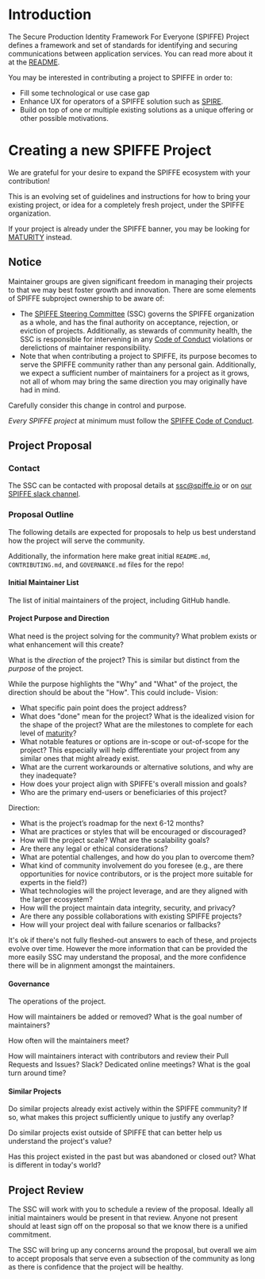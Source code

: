 # Introduction

The Secure Production Identity Framework For Everyone (SPIFFE) Project defines a framework and set of standards for identifying and securing communications between application services. You can read more about it at the [README](/README.md).

You may be interested in contributing a project to SPIFFE in order to:
- Fill some technological or use case gap
- Enhance UX for operators of a SPIFFE solution such as [SPIRE](https://github.com/spiffe/spire).
- Build on top of one or multiple existing solutions as a unique offering
or other possible motivations.

# Creating a new SPIFFE Project

We are grateful for your desire to expand the SPIFFE ecosystem with your contribution!

This is an evolving set of guidelines and instructions for how to bring your existing project, or idea for a completely fresh project, under the SPIFFE organization.

If your project is already under the SPIFFE banner, you may be looking for [MATURITY](/MATURITY.md) instead.

## Notice

Maintainer groups are given significant freedom in managing their projects to that we may best foster growth and innovation. There are some elements of SPIFFE subproject ownership to be aware of:
- The [SPIFFE Steering Committee](/ssc/README.md) (SSC) governs the SPIFFE organization as a whole, and has the final authority on acceptance, rejection, or eviction of projects. Additionally, as stewards of community health, the SSC is responsible for intervening in any [Code of Conduct](/CODE-OF-CONDUCT.md) violations or derelictions of maintainer responsibility.
- Note that when contributing a project to SPIFFE, its purpose becomes to serve the SPIFFE community rather than any personal gain. Additionally, we expect a sufficient number of maintainers for a project as it grows, not all of whom may bring the same direction you may originally have had in mind.

Carefully consider this change in control and purpose.

*Every SPIFFE project* at minimum must follow the [SPIFFE Code of Conduct](/CODE-OF-CONDUCT.md).

## Project Proposal

### Contact

The SSC can be contacted with proposal details at ssc@spiffe.io or on [our SPIFFE slack channel](https://spiffe.slack.com/archives/C01GQ267JJU).

### Proposal Outline

The following details are expected for proposals to help us best understand how the project will serve the community.

Additionally, the information here make great initial `README.md`, `CONTRIBUTING.md`, and `GOVERNANCE.md` files for the repo!

#### Initial Maintainer List

The list of initial maintainers of the project, including GitHub handle.

#### Project Purpose and Direction

What need is the project solving for the community? What problem exists or what enhancement will this create?

What is the *direction* of the project? This is similar but distinct from the *purpose* of the project.

While the purpose highlights the "Why" and "What" of the project, the direction should be about the "How".
This could include-
Vision:
- What specific pain point does the project address?
- What does "done" mean for the project? What is the idealized vision for the shape of the project? What are the milestones to complete for each level of [maturity](/MATURITY.md)?
- What notable features or options are in-scope or out-of-scope for the project? This especially will help differentiate your project from any similar ones that might already exist.
- What are the current workarounds or alternative solutions, and why are they inadequate?
- How does your project align with SPIFFE's overall mission and goals?
- Who are the primary end-users or beneficiaries of this project?

Direction:
- What is the project’s roadmap for the next 6-12 months?
- What are practices or styles that will be encouraged or discouraged?
- How will the project scale? What are the scalability goals?
- Are there any legal or ethical considerations?
- What are potential challenges, and how do you plan to overcome them?
- What kind of community involvement do you foresee (e.g., are there opportunities for novice contributors, or is the project more suitable for experts in the field?)
- What technologies will the project leverage, and are they aligned with the larger ecosystem?
- How will the project maintain data integrity, security, and privacy?
- Are there any possible collaborations with existing SPIFFE projects?
- How will your project deal with failure scenarios or fallbacks?

It's ok if there's not fully fleshed-out answers to each of these, and projects evolve over time. However the more information that can be provided the more easily SSC may understand the proposal, and the more confidence there will be in alignment amongst the maintainers.

#### Governance

The operations of the project.

How will maintainers be added or removed? What is the goal number of maintainers?

How often will the maintainers meet?

How will maintainers interact with contributors and review their Pull Requests and Issues? Slack? Dedicated online meetings? What is the goal turn around time?

#### Similar Projects

Do similar projects already exist actively within the SPIFFE community? If so, what makes this project sufficiently unique to justify any overlap?

Do similar projects exist outside of SPIFFE that can better help us understand the project's value?

Has this project existed in the past but was abandoned or closed out? What is different in today's world?

## Project Review

The SSC will work with you to schedule a review of the proposal. Ideally all initial maintainers would be present in that review. Anyone not present should at least sign off on the proposal so that we know there is a unified commitment.

The SSC will bring up any concerns around the proposal, but overall we aim to accept proposals that serve even a subsection of the community as long as there is confidence that the project will be healthy.

